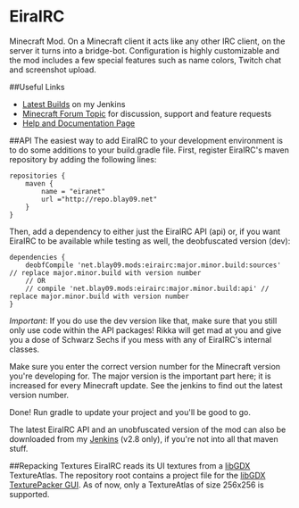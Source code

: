 EiraIRC
=======

Minecraft Mod. On a Minecraft client it acts like any other IRC client, on the server it turns into a bridge-bot. Configuration is highly customizable and the mod includes a few special features such as name colors, Twitch chat and screenshot upload.

##Useful Links
* [Latest Builds](http://jenkins.blay09.net) on my Jenkins
* [Minecraft Forum Topic](http://www.minecraftforum.net/forums/mapping-and-modding/minecraft-mods/1291581-eirairc-irc-twitch-screenshots-and-more) for discussion, support and feature requests 
* [Help and Documentation Page](http://blay09.net/?page_id=63)

##API
The easiest way to add EiraIRC to your development environment is to do some additions to your build.gradle file. First, register EiraIRC's maven repository by adding the following lines:

```
repositories {
    maven {
        name = "eiranet"
        url ="http://repo.blay09.net"
    }
}
```

Then, add a dependency to either just the EiraIRC API (api) or, if you want EiraIRC to be available while testing as well, the deobfuscated version (dev):

```
dependencies {
    deobfCompile 'net.blay09.mods:eirairc:major.minor.build:sources' // replace major.minor.build with version number
    // OR
    // compile 'net.blay09.mods:eirairc:major.minor.build:api' // replace major.minor.build with version number
}
```

*Important*: If you do use the dev version like that, make sure that you still only use code within the API packages! Rikka will get mad at you and give you a dose of Schwarz Sechs if you mess with any of EiraIRC's internal classes.

Make sure you enter the correct version number for the Minecraft version you're developing for. The major version is the important part here; it is increased for every Minecraft update.  See the jenkins to find out the latest version number.

Done! Run gradle to update your project and you'll be good to go.

The latest EiraIRC API and an unobfuscated version of the mod can also be downloaded from my [Jenkins](http://jenkins.blay09.net) (v2.8 only), if you're not into all that maven stuff.

##Repacking Textures
EiraIRC reads its UI textures from a [libGDX](http://libgdx.badlogicgames.com/) TextureAtlas.
The repository root contains a project file for the [libGDX TexturePacker GUI](https://code.google.com/p/libgdx-texturepacker-gui/).
As of now, only a TextureAtlas of size 256x256 is supported.